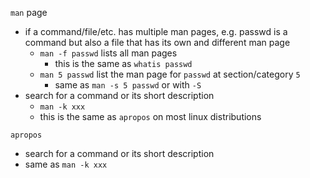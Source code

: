 `man` page
* if a command/file/etc. has multiple man pages, e.g. passwd is a command but also a file that has its own and different man page
  * `man -f passwd` lists all man pages
    * this is the same as `whatis passwd`
  * `man 5 passwd` list the man page for `passwd` at section/category `5`
    * same as `man -s 5 passwd` or with `-S`
* search for a command or its short description
  * `man -k xxx`
  * this is the same as `apropos` on most linux distributions

`apropos`
* search for a command or its short description
* same as `man -k xxx`
